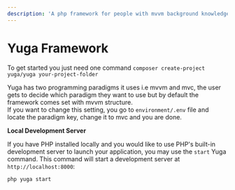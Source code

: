 ```yaml
---
description: 'A php framework for people with mvvm background knowledge,'
---
```


# Yuga Framework

To get started you just need one command `composer create-project yuga/yuga your-project-folder`

Yuga has two programming paradigms it uses i.e mvvm and mvc, the user gets to decide which paradigm they want to use but by default the framework comes set with mvvm structure.  
If you want to change this setting, you go to `environment/.env` file and locate the paradigm key, change it to mvc and you are done.

**Local Development Server**

If you have PHP installed locally and you would like to use PHP's built-in development server to launch your application, you may use the `start` Yuga command. This command will start a development server at `http://localhost:8000`:

```bash
php yuga start
```

